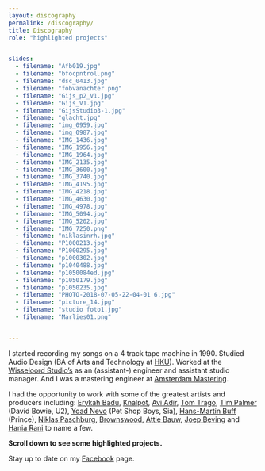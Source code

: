 ```yaml
---
layout: discography
permalink: /discography/
title: Discography
role: "highlighted projects"


slides:
  - filename: "Afb019.jpg"
  - filename: "bfocpntrol.png"
  - filename: "dsc_0413.jpg"
  - filename: "fobvanachter.png"
  - filename: "Gijs_p2_V1.jpg"
  - filename: "Gijs_V1.jpg"
  - filename: "GijsStudio3-1.jpg"
  - filename: "glacht.jpg"
  - filename: "img_0959.jpg"
  - filename: "img_0987.jpg"
  - filename: "IMG_1436.jpg"
  - filename: "IMG_1956.jpg"
  - filename: "IMG_1964.jpg"
  - filename: "IMG_2135.jpg"
  - filename: "IMG_3600.jpg"
  - filename: "IMG_3740.jpg"
  - filename: "IMG_4195.jpg"
  - filename: "IMG_4218.jpg"
  - filename: "IMG_4630.jpg"
  - filename: "IMG_4978.jpg"
  - filename: "IMG_5094.jpg"
  - filename: "IMG_5202.jpg"
  - filename: "IMG_7250.png"
  - filename: "niklasinrh.jpg"
  - filename: "P1000213.jpg"
  - filename: "P1000295.jpg"
  - filename: "p1000302.jpg"
  - filename: "p1040488.jpg"
  - filename: "p1050084ed.jpg"
  - filename: "p1050179.jpg"
  - filename: "p1050235.jpg"
  - filename: "PHOTO-2018-07-05-22-04-01 6.jpg"
  - filename: "picture_14.jpg"
  - filename: "studio foto1.jpg"
  - filename: "Marlies01.png"


---
```


I started recording my songs on a 4 track tape machine in 1990. Studied Audio Design (BA of Arts and Technology  at [HKU][webhku]). Worked at the [Wisseloord Studio’s][webwissel] as an (assistant-) engineer and assistant studio manager. And I was a mastering engineer at [Amsterdam Mastering][webamsmas].

I had the opportunity to work with some of the greatest artists and producers including: [Erykah Badu][weberikahb], [Knalpot][webknalpot], [Avi Adir][webavi], [Tom Trago][webtomt], [Tim Palmer][webtimp] (David Bowie, U2), [Yoad Nevo][webyoadn] (Pet Shop Boys, Sia), [Hans-Martin Buff][webhansmb] (Prince), [Niklas Paschburg][webniklasp], [Brownswood](https://brownswoodrecordings.com), [Attie Bauw](http://bauwhaus.com), [Joep Beving][webjoepb] and [Hania Rani][webhania] to name a few.

<strong>Scroll down to see some highlighted projects.</strong>

Stay up to date on my <a href="{{ site.facebook_url }}" target="blank" class="red-link">Facebook</a> page.

<br />
<br />
<br />


[webwissel]: https://www.wisseloord.nl
[webhku]: https://www.hku.nl
[webamsmas]: http://www.amsterdammastering.com

[weberikahb]: https://erykah-badu.com
[webknalpot]: ../discography/knalpot-serious-outtakes
[webavi]: ../discography/avi-adir-woods-awakening
[webtomt]: ../discography/tom-trago-voyage-direct
[webtimp]: http://timpalmer.com
[webyoadn]: http://yoadnevo.com
[webhansmb]: https://www.discogs.com/artist/351436-Hans-Martin-Buff
[webniklasp]: ../discography/niklas-paschburg-oceanic
[webjoepb]: ../discography/joep-beving-henosis
[webhania]: ../discography/hania-rani-esja
